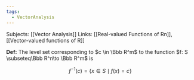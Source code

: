 ```yaml
---
tags:
  - VectorAnalysis
---
```

Subjects: [[Vector Analysis]] 
Links: [[Real-valued Functions of Rn]], [[Vector-valued functions of R]]

******************Def:****************** The level set corresponding to $c \in \Bbb R^m$ to the function $f: S \subseteq\Bbb R^n\to \Bbb R^m$ is

$$ f^{-1}(c) = \{x \in S\mid f(x) = c\} $$